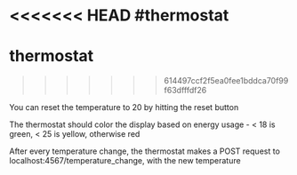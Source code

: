 <<<<<<< HEAD
#thermostat
=======
# thermostat
>>>>>>> 614497ccf2f5ea0fee1bddca70f99f63dfffdf26








You can reset the temperature to 20 by hitting the reset button

The thermostat should color the display based on energy usage - < 18 is green, < 25 is yellow, otherwise red

After every temperature change, the thermostat makes a POST request to localhost:4567/temperature_change, with the new temperature